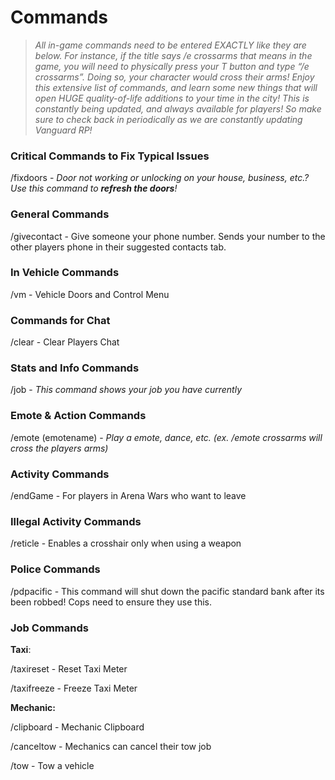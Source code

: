 # Commands

> _All in-game commands need to be entered EXACTLY like they are below. For instance, if the title says /e crossarms that means in the game, you will need to physically press your T button and type “/e crossarms”. Doing so, your character would cross their arms! Enjoy this extensive list of commands, and learn some new things that will open HUGE quality-of-life additions to your time in the city! This is constantly being updated, and always available for players! So make sure to check back in periodically as we are constantly updating Vanguard RP!_

### Critical Commands to Fix Typical Issues

/fixdoors - _Door not working or unlocking on your house, business, etc.? Use this command to **refresh the doors**!_

### General Commands

/givecontact - Give someone your phone number. Sends your number to the other players phone in their suggested contacts tab.

### In Vehicle Commands

/vm - Vehicle Doors and Control Menu

### Commands for Chat

/clear - Clear Players Chat

### Stats and Info Commands

/job - _This command shows your job you have currently_

### Emote & Action Commands

/emote (emotename) - _Play a emote, dance, etc. (ex. /emote crossarms will cross the players arms)_

### Activity Commands

/endGame - For players in Arena Wars who want to leave

### Illegal Activity Commands

/reticle - Enables a crosshair only when using a weapon

### Police Commands

/pdpacific - This command will shut down the pacific standard bank after its been robbed! Cops need to ensure they use this.

### Job Commands

**Taxi**:

/taxireset - Reset Taxi Meter

/taxifreeze - Freeze Taxi Meter

**Mechanic:**

/clipboard - Mechanic Clipboard

/canceltow - Mechanics can cancel their tow job

/tow - Tow a vehicle
